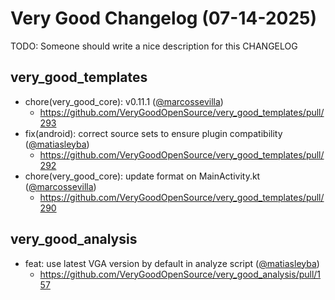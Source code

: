 # Very Good Changelog (07-14-2025)

TODO: Someone should write a nice description for this CHANGELOG

## very_good_templates
- chore(very_good_core): v0.11.1 ([@marcossevilla](https://github.com/marcossevilla))
	- https://github.com/VeryGoodOpenSource/very_good_templates/pull/293
- fix(android): correct source sets to ensure plugin compatibility ([@matiasleyba](https://github.com/matiasleyba))
	- https://github.com/VeryGoodOpenSource/very_good_templates/pull/292
- chore(very_good_core): update format on MainActivity.kt ([@marcossevilla](https://github.com/marcossevilla))
	- https://github.com/VeryGoodOpenSource/very_good_templates/pull/290

## very_good_analysis
- feat: use latest VGA version by default in analyze script ([@matiasleyba](https://github.com/matiasleyba))
	- https://github.com/VeryGoodOpenSource/very_good_analysis/pull/157
